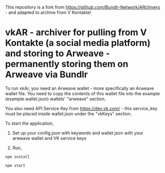 This repository is a fork from https://github.com/Bundlr-Network/ARchivers - and adapted to archive from V Kontakte!

# vkAR - archiver for pulling from V Kontakte (a social media platform) and storing to Arweave - permanently storing them on Arweave via Bundlr
To run vkAr, you need an Arweave wallet - more specifically an Arweave wallet file.
You need to copy the contents of this wallet file into the example (example.wallet.json) wallets' "arweave" section.

You also need API Service Key from https://dev.vk.com/ - this service_key must be placed inside wallet.json under the "vkKeys" section.

To start the application,

1. Set up your config.json with keywords and wallet.json with your arweave wallet and VK service keys

2. Run,

`npm install`

`npm start`
